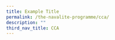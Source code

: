 ```yaml
---
title: Example Title
permalink: /the-navalite-programme/cca/
description: ""
third_nav_title: CCA
---
```

